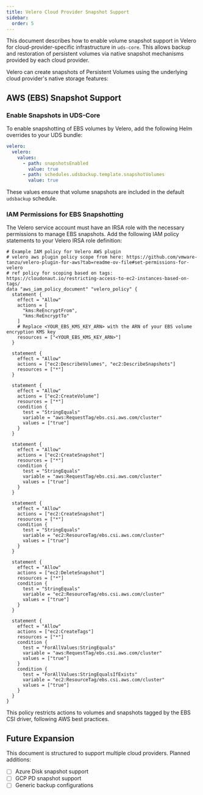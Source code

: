 ```yaml
---
title: Velero Cloud Provider Snapshot Support
sidebar:
  order: 5
---
```


This document describes how to enable volume snapshot support in Velero for cloud-provider-specific infrastructure in `uds-core`. This allows backup and restoration of persistent volumes via native snapshot mechanisms provided by each cloud provider.

Velero can create snapshots of Persistent Volumes using the underlying cloud provider's native storage features:

## AWS (EBS) Snapshot Support

### Enable Snapshots in UDS-Core

To enable snapshotting of EBS volumes by Velero, add the following Helm overrides to your UDS bundle:

```yaml
velero:
  velero:
    values:
      - path: snapshotsEnabled
        value: true
      - path: schedules.udsbackup.template.snapshotVolumes
        value: true
```

These values ensure that volume snapshots are included in the default `udsbackup` schedule.

### IAM Permissions for EBS Snapshotting

The Velero service account must have an IRSA role with the necessary permissions to manage EBS snapshots. Add the following IAM policy statements to your Velero IRSA role definition:

```hcl
# Example IAM policy for Velero AWS plugin
# velero aws plugin policy scope from here: https://github.com/vmware-tanzu/velero-plugin-for-aws?tab=readme-ov-file#set-permissions-for-velero
# ref policy for scoping based on tags: https://cloudonaut.io/restricting-access-to-ec2-instances-based-on-tags/
data "aws_iam_policy_document" "velero_policy" {
  statement {
    effect = "Allow"
    actions = [
      "kms:ReEncryptFrom",
      "kms:ReEncryptTo"
    ]
    # Replace <YOUR_EBS_KMS_KEY_ARN> with the ARN of your EBS volume encryption KMS key
    resources = ["<YOUR_EBS_KMS_KEY_ARN>"]
  }

  statement {
    effect = "Allow"
    actions = ["ec2:DescribeVolumes", "ec2:DescribeSnapshots"]
    resources = ["*"]
  }

  statement {
    effect = "Allow"
    actions = ["ec2:CreateVolume"]
    resources = ["*"]
    condition {
      test = "StringEquals"
      variable = "aws:RequestTag/ebs.csi.aws.com/cluster"
      values = ["true"]
    }
  }

  statement {
    effect = "Allow"
    actions = ["ec2:CreateSnapshot"]
    resources = ["*"]
    condition {
      test = "StringEquals"
      variable = "aws:RequestTag/ebs.csi.aws.com/cluster"
      values = ["true"]
    }
  }

  statement {
    effect = "Allow"
    actions = ["ec2:CreateSnapshot"]
    resources = ["*"]
    condition {
      test = "StringEquals"
      variable = "ec2:ResourceTag/ebs.csi.aws.com/cluster"
      values = ["true"]
    }
  }

  statement {
    effect = "Allow"
    actions = ["ec2:DeleteSnapshot"]
    resources = ["*"]
    condition {
      test = "StringEquals"
      variable = "ec2:ResourceTag/ebs.csi.aws.com/cluster"
      values = ["true"]
    }
  }

  statement {
    effect = "Allow"
    actions = ["ec2:CreateTags"]
    resources = ["*"]
    condition {
      test = "ForAllValues:StringEquals"
      variable = "aws:RequestTag/ebs.csi.aws.com/cluster"
      values = ["true"]
    }
    condition {
      test = "ForAllValues:StringEqualsIfExists"
      variable = "ec2:ResourceTag/ebs.csi.aws.com/cluster"
      values = ["true"]
    }
  }
}
```

This policy restricts actions to volumes and snapshots tagged by the EBS CSI driver, following AWS best practices.

## Future Expansion

This document is structured to support multiple cloud providers. Planned additions:

* [ ] Azure Disk snapshot support
* [ ] GCP PD snapshot support
* [ ] Generic backup configurations
